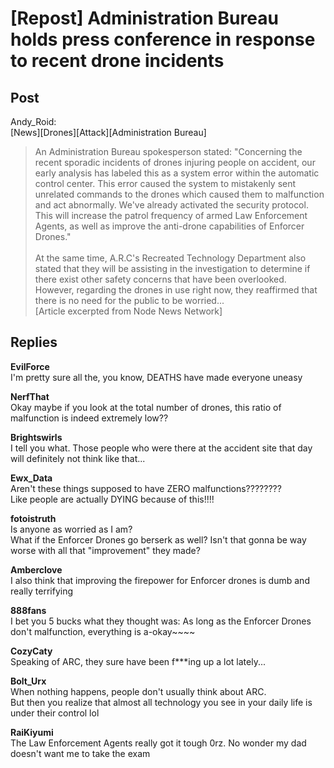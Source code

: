 # [Repost] Administration Bureau holds press conference in response to recent drone incidents
## Post
Andy_Roid:<br>
[News][Drones][Attack][Administration Bureau]<br>
> An Administration Bureau spokesperson stated: "Concerning the recent sporadic incidents of drones injuring people on accident, our early analysis has labeled this as a system error within the automatic control center. This error caused the system to mistakenly sent unrelated commands to the drones which caused them to malfunction and act abnormally. We've already activated the security protocol. This will increase the patrol frequency of armed Law Enforcement Agents, as well as improve the anti-drone capabilities of Enforcer Drones."<br>
> <br>
> At the same time, A.R.C's Recreated Technology Department also stated that they will be assisting in the investigation to determine if there exist other safety concerns that have been overlooked. However, regarding the drones in use right now, they reaffirmed that there is no need for the public to be worried...<br>
[Article excerpted from Node News Network]
## Replies
**EvilForce**<br>
I'm pretty sure all the, you know, DEATHS have made everyone uneasy

**NerfThat**<br>
Okay maybe if you look at the total number of drones, this ratio of malfunction is indeed extremely low??

**Brightswirls**<br>
I tell you what. Those people who were there at the accident site that day will definitely not think like that...

**Ewx_Data**<br>
Aren't these things supposed to have ZERO malfunctions????????<br>
Like people are actually DYING because of this!!!!

**fotoistruth**<br>
Is anyone as worried as I am? <br>
What if the Enforcer Drones go berserk as well? Isn't that gonna be way worse with all that "improvement" they made?

**Amberclove**<br>
I also think that improving the firepower for Enforcer drones is dumb and really terrifying

**888fans**<br>
I bet you 5 bucks what they thought was: As long as the Enforcer Drones don't malfunction, everything is a-okay~~~~

**CozyCaty**<br>
Speaking of ARC, they sure have been f\*\*\*ing up a lot lately...

**Bolt_Urx**<br>
When nothing happens, people don't usually think about ARC.<br>
But then you realize that almost all technology you see in your daily life is under their control lol

**RaiKiyumi**<br>
The Law Enforcement Agents really got it tough 0rz. No wonder my dad doesn't want me to take the exam

